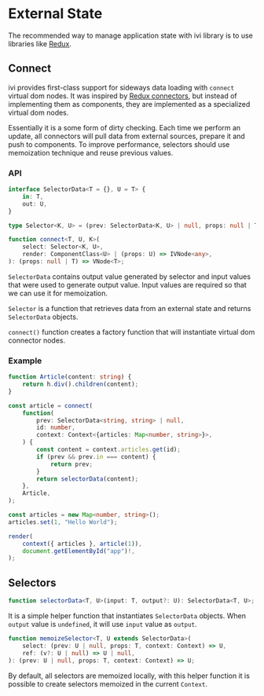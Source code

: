 # External State

The recommended way to manage application state with ivi library is to use libraries like
[Redux](http://redux.js.org/).

## Connect

ivi provides first-class support for sideways data loading with `connect` virtual dom nodes. It was inspired by
[Redux connectors](https://github.com/reactjs/react-redux/blob/master/docs/api.md#connectmapstatetoprops-mapdispatchtoprops-mergeprops-options),
but instead of implementing them as components, they are implemented as a specialized virtual dom nodes.

Essentially it is a some form of dirty checking. Each time we perform an update, all connectors will pull data from
external sources, prepare it and push to components. To improve performance, selectors should use memoization technique
and reuse previous values.

### API

```ts
interface SelectorData<T = {}, U = T> {
    in: T,
    out: U,
}

type Selector<K, U> = (prev: SelectorData<K, U> | null, props: null | T, context: Context) => SelectorData<K, U>;

function connect<T, U, K>(
    select: Selector<K, U>,
    render: ComponentClass<U> | (props: U) => IVNode<any>,
): (props: null | T) => VNode<T>;
```

`SelectorData` contains output value generated by selector and input values that were used to generate output value.
Input values are required so that we can use it for memoization.

`Selector` is a function that retrieves data from an external state and returns `SelectorData` objects.

`connect()` function creates a factory function that will instantiate virtual dom connector nodes.

### Example

```ts
function Article(content: string) {
    return h.div().children(content);
}

const article = connect(
    function(
        prev: SelectorData<string, string> | null,
        id: number,
        context: Context<{articles: Map<number, string>}>,
    ) {
        const content = context.articles.get(id);
        if (prev && prev.in === content) {
            return prev;
        }
        return selectorData(content);
    },
    Article,
);

const articles = new Map<number, string>();
articles.set(1, "Hello World");

render(
    context({ articles }, article(1)),
    document.getElementById("app")!,
);
```

## Selectors

```ts
function selectorData<T, U>(input: T, output?: U): SelectorData<T, U>;
```

It is a simple helper function that instantiates `SelectorData` objects. When `output` value is `undefined`, it will use
`input` value as `output`.

```ts
function memoizeSelector<T, U extends SelectorData>(
    select: (prev: U | null, props: T, context: Context) => U,
    ref: (v?: U | null) => U | null,
): (prev: U | null, props: T, context: Context) => U;
```

By default, all selectors are memoized locally, with this helper function it is possible to create selectors memoized
in the current `Context`.
